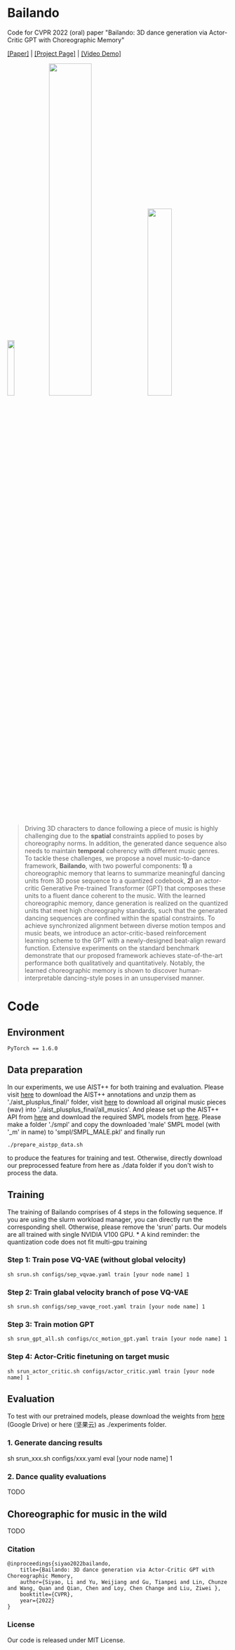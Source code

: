 # Bailando
Code for CVPR 2022 (oral) paper "Bailando: 3D dance generation via Actor-Critic GPT with Choreographic Memory"

[[Paper]](https://arxiv.org/abs/2203.13055) | [[Project Page]](https://www.mmlab-ntu.com/project/bailando/index.html) |  [[Video Demo]](https://www.youtube.com/watch?v=YbXOcuMTzD8)

<img width=18% src="https://github.com/lisiyao21/Bailando/blob/main/gifs/dance_gif1.gif"/> <img width=44% src="https://github.com/lisiyao21/Bailando/blob/main/gifs/dance_gif2.gif"/> <img width=33% src="https://github.com/lisiyao21/Bailando/blob/main/gifs/dance_gif3.gif"/>

> Driving 3D characters to dance following a piece of music is highly challenging due to the **spatial** constraints applied to poses by choreography norms. In addition, the generated dance sequence also needs to maintain **temporal** coherency with different music genres. To tackle these challenges, we propose a novel music-to-dance framework, **Bailando**, with two powerful components: **1)** a choreographic memory that learns to summarize meaningful dancing units from 3D pose sequence to a quantized codebook, **2)** an actor-critic Generative Pre-trained Transformer (GPT) that composes these units to a fluent dance coherent to the music. With the learned choreographic memory, dance generation is
realized on the quantized units that meet high choreography standards, such that the generated dancing sequences are confined within the spatial constraints. To achieve synchronized alignment between diverse motion tempos and music beats, we introduce an actor-critic-based reinforcement learning scheme to the GPT  with a newly-designed beat-align reward function. Extensive experiments on the standard benchmark demonstrate that our proposed framework achieves state-of-the-art performance both qualitatively and quantitatively. Notably, the learned choreographic memory is shown to discover human-interpretable dancing-style poses in an unsupervised manner.

# Code

## Environment
    PyTorch == 1.6.0

## Data preparation

In our experiments, we use AIST++ for both training and evaluation. Please visit [here](https://google.github.io/aistplusplus_dataset/download.html) to download the AIST++ annotations and unzip them as './aist_plusplus_final/' folder, visit [here](https://aistdancedb.ongaaccel.jp/database_download/) to download all original music pieces (wav) into './aist_plusplus_final/all_musics'. And please set up the AIST++ API from [here](https://github.com/google/aistplusplus_api) and download the required SMPL models from [here](https://smpl.is.tue.mpg.de/). Please make a folder './smpl' and copy the downloaded 'male' SMPL model (with '_m' in name) to 'smpl/SMPL_MALE.pkl' and finally run 

    ./prepare_aistpp_data.sh

to produce the features for training and test. Otherwise, directly download our preprocessed feature from here as ./data folder if you don't wish to process the data.

## Training

The training of Bailando comprises of 4 steps in the following sequence. If you are using the slurm workload manager, you can directly run the corresponding shell. Otherwise, please remove the 'srun' parts. Our models are all trained with single NVIDIA V100 GPU. * A kind reminder: the quantization code does not fit multi-gpu training
<!-- If you are using the slurm workload manager, run the code as

If not, run -->

### Step 1: Train pose VQ-VAE (without global velocity)

    sh srun.sh configs/sep_vqvae.yaml train [your node name] 1

### Step 2: Train glabal velocity branch of pose VQ-VAE

    sh srun.sh configs/sep_vavqe_root.yaml train [your node name] 1

### Step 3: Train motion GPT

    sh srun_gpt_all.sh configs/cc_motion_gpt.yaml train [your node name] 1

### Step 4: Actor-Critic finetuning on target music 

    sh srun_actor_critic.sh configs/actor_critic.yaml train [your node name] 1

## Evaluation

To test with our pretrained models, please download the weights from [here](https://drive.google.com/file/d/1Fi0TIiBV6EQAQrBU0IOnlke2Nu4IcutC/view?usp=sharing) (Google Drive) or here (坚果云) as ./experiments folder.

### 1. Generate dancing results
sh srun_xxx.sh configs/xxx.yaml eval [your node name] 1

### 2. Dance quality evaluations
TODO

## Choreographic for music in the wild
TODO

### Citation

    @inproceedings{siyao2022bailando,
	    title={Bailando: 3D dance generation via Actor-Critic GPT with Choreographic Memory,
	    author={Siyao, Li and Yu, Weijiang and Gu, Tianpei and Lin, Chunze and Wang, Quan and Qian, Chen and Loy, Chen Change and Liu, Ziwei },
	    booktitle={CVPR},
	    year={2022}
    }

### License

Our code is released under MIT License.

